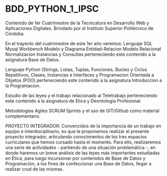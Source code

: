 # BDD_PYTHON_1_IPSC
Contenido de 1er Cuatrimestre de la Tecnicatura en Desarrollo Web y Aplicaciones Digitales. Brindado por el Instituto Superior Politécnico de Córdoba.

En el trayecto del cuatrimestre de este 1er año veremos: 
Lenguaje SQL Mysql Workbench Modelo y Diagrama Entidad-Relacion Modelo Relacional Normalizacion Instancias y Consultas perteneciendo este contenido a la asignatura Base de Datos.

Lenguaje Python (Strings, Listas, Tuplas, Funciones, Bucles y Ciclos Repetitivos, Clases, Instancias e Interfaces y Programacion Orientada a Objetos (POO) perteneciendo este contenido a la asignatura Introduccion a la Programacion.

Estudio de las leyes y el trabajo relacionado al Teletrabajo perteneciendo este contenido a la asignatura de  Etica y Deontologia Profesional

Metodologias Agiles SCRUM Sprints y el uso de GIT/Github como material complementario.

PROYECTO INTEGRADOR:
Convencidos de la importancia de un trabajo en equipo e interdisciplinario, es
que le proponemos realizar el presente proyecto integrador, articulando conocimientos
de los tres espacios curriculares que hemos cursado hasta el momento. Para ello,
realizaremos una serie de actividades - partiendo de una situación problemática -, en
donde haremos un breve análisis de las leyes más importantes estudiadas en Ética,
para luego incursionar por contenidos de Base de Datos y Programación, a los fines
de confeccionar una Base de Datos, llegar a realizar crud de las mismas.
